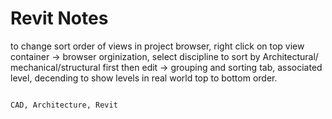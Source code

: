 <h1 id="top">Revit Notes</h1>


to change sort order of views in project browser, right click on top view
container -> browser orginization, select discipline to sort by Architectural/
mechanical/structural first then edit -> grouping and sorting tab, associated
level, decending to show levels in real world top to bottom order.




```tags

CAD, Architecture, Revit

```
